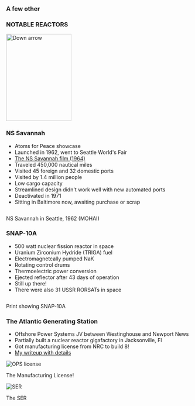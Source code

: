 <section>
  <section>
    <h3>A few other</h3>
    <h3 class="r-fit-text">NOTABLE REACTORS</h3>
    <aside class="notes"></aside>
    <img
      class="r-frame"
      style="background: rgba(255, 255, 255, 0.1)"
      width="178"
      height="238"
      data-src="/img-slide/arrow.png"
      alt="Down arrow"
    />
  </section>

  <section>
    <h3>NS Savannah</h3>
    <div class="row">
      <div class="col-6">
        <ul>
          <li>Atoms for Peace showcase</li>
          <li>Launched in 1962, went to Seattle World's Fair</li>
          <li><a href="{% link
        _posts/2023-07-12-the-nuclear-ship-savannah-film-digitized.md %}">The NS
        Savannah film (1964)</a></li>
        <li>Traveled 450,000 nautical miles</li> 
        <li>Visited 45 foreign and 32 domestic ports</li>
        <li>Visited by 1.4 million people</li>
        <li>Low cargo capacity</li>
        <li>Streamlined design didn't work well with new automated ports</li>
        <li>Deactivated in 1971</li>
        <li>Sitting in Baltimore now, awaiting purchase or scrap</li>
          </ul>
      </div>
      <div class="col-6">
        <img class="img img-fluid" data-src="/img/1986.5.14092.1_crop.jpg" />
        <p>NS Savannah in Seattle, 1962 (MOHAI)</p>
      </div>
    </div>
    <aside class="notes"></aside>
  </section>

<!--  Not needed
  <section>
    <h3>Soviet Submarine K-27</h3>
    <div class="row">
      <div class="col-6">
        <ul>
          <li>Twin Be-moderated Pb-Bi cooled reactors</li>
          <li>Launched in 1962 with a crew of 144,</li>
          <li>Leaky seals caused impure primary coolant</li>
          <li>Flow blockage: overheat, power reduction</li>
          <li>Rods pulled anyway, melting fuel</li>
          <li>Liquid fuel entrained in primary loop</li>
          <li>9 fatalities from ARS</li>
          <li>See <a href="https://www.osti.gov/etdeweb/biblio/20114853">Zrodnikov, 2000</a></li>
          </ul>
      </div>
      <div class="col-6">
        <img class="img img-fluid" data-src="/img/k_27_sub.jpg" />
        <p>The ill-fated K-27</p>
      </div>
    </div>
    <aside class="notes"></aside>
  </section>

  <section>
    <h3>The Lithium-Cooled Reactor Experiment (LCRE)</h3>
    <div class="row">
      <div class="col-6">
        <ul>
          <li>5x more power than ML-1, still on a truck (2.2 kWe)</li>
          <li>HEU fast reactor</li>
          <li>Enriched lithium-7 primary coolant</li>
          <li>Enriched potassium-39 reflector coolant</li>
          <li>Sodium secondary coolant</li>
          <li>Three EM pumps</li>
          <li>FT-12 jet engine power conversion</li>
          <li>Control drums</li>
          <li>Weirdly written into 10 CFR 3 Part 725</li>
          <li>Competed with potassium metal turbine systems like SNAP-50/SPUR</li>
          </ul>
      </div>
      <div class="col-6">
        <img class="img img-fluid" data-src="/img-slide/lcre-system.jpg" />
        <p>The LCRE system, from <a href="https://www.osti.gov/biblio/4352885/">CNLM-5170</a></p>
      </div>
    </div>
    <aside class="notes"></aside>
  </section>
  <section>
    <h3>More LCRE</h3>
    <div class="row">
      <div class="col-8">
        <img class="img img-fluid" data-src="/img-slide/lcre-layout.png" />
      </div>
      <div class="col-4">
        <img class="img img-fluid" data-src="/img-slide/lcre-shield.png" />
        <p>3000 lbs. reactor with a 78,000 lbs. DU/LiH shield</p>
      </div>
    </div>
    <aside class="notes"></aside>
  </section>
-->

  <section>
    <h3>SNAP-10A</h3>
    <div class="row">
      <div class="col-6">
        <ul>
          <li>500 watt nuclear fission reactor in space</li>
          <li>Uranium Zirconium Hydride (TRIGA) fuel</li>
          <li>Electromagnetcally pumped NaK</li>
          <li>Rotating control drums</li>
          <li>Thermoelectric power conversion</li>
          <li>Ejected reflector after 43 days of operation </li>
          <li>Still up there!</li>
          <li>There were also 31 USSR RORSATs in space</li>
          </ul>
      </div>
      <div class="col-6">
        <img class="img img-fluid" data-src="/img/snap10a_xs.jpg" />
        <p>Print showing SNAP-10A</p>
      </div>
    </div>
    <aside class="notes"></aside>
  </section>

  <section>
    <h3>The Atlantic Generating Station</h3>
    <div class="row">
      <div class="col-6">
        <ul>
          <li>Offshore Power Systems JV between Westinghouse and Newport News</li>
          <li>Partially built a nuclear reactor gigafactory in Jacksonville, Fl</li>
          <li>Got manufacturing license from NRC to build 8!</li>
          <li><a
            href="{% link offshore-nuclear-plants.md %}"
            >My writeup with details</a
          ></li>
          </ul>
        <img
          title="OPS license"
          class="img img-fluid"
          data-src="/img/ops-manufacturing-license.jpg"
        />
        <p class="small">The Manufacturing License!</p>
      </div>
      <div class="col-6">
        <img
          title="SER"
          class="img img-fluid"
          data-src="/img/OPS_SER_1981.jpg"
        />
        <p class="small">The SER </p>
      </div>
    </div>
    <aside class="notes"></aside>
  </section>

</section>
